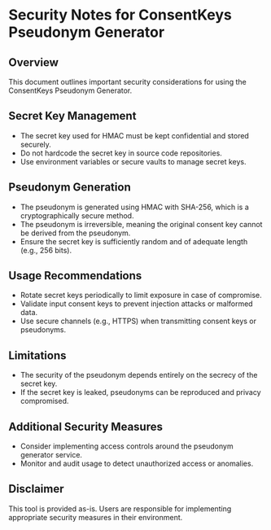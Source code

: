 # Security Notes for ConsentKeys Pseudonym Generator

## Overview

This document outlines important security considerations for using the ConsentKeys Pseudonym Generator.

## Secret Key Management

- The secret key used for HMAC must be kept confidential and stored securely.
- Do not hardcode the secret key in source code repositories.
- Use environment variables or secure vaults to manage secret keys.

## Pseudonym Generation

- The pseudonym is generated using HMAC with SHA-256, which is a cryptographically secure method.
- The pseudonym is irreversible, meaning the original consent key cannot be derived from the pseudonym.
- Ensure the secret key is sufficiently random and of adequate length (e.g., 256 bits).

## Usage Recommendations

- Rotate secret keys periodically to limit exposure in case of compromise.
- Validate input consent keys to prevent injection attacks or malformed data.
- Use secure channels (e.g., HTTPS) when transmitting consent keys or pseudonyms.

## Limitations

- The security of the pseudonym depends entirely on the secrecy of the secret key.
- If the secret key is leaked, pseudonyms can be reproduced and privacy compromised.

## Additional Security Measures

- Consider implementing access controls around the pseudonym generator service.
- Monitor and audit usage to detect unauthorized access or anomalies.

## Disclaimer

This tool is provided as-is. Users are responsible for implementing appropriate security measures in their environment.
